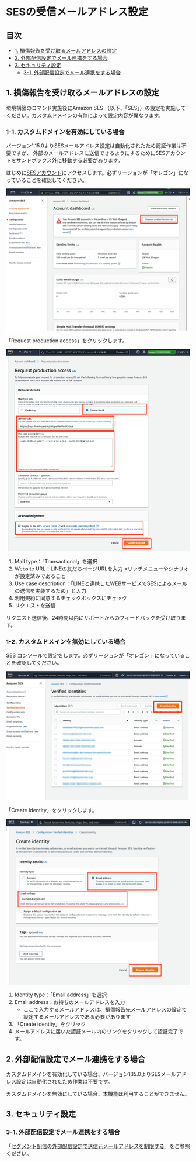 # SESの受信メールアドレス設定

## 目次
- [1. 損傷報告を受け取るメールアドレスの設定](#1-損傷報告を受け取るメールアドレスの設定)
- [2. 外部配信設定でメール連携をする場合](#2-外部配信設定でメール連携をする場合)
- [3. セキュリティ設定](#3-セキュリティ設定)
  - [3-1. 外部配信設定でメール連携をする場合](#3-1-外部配信設定でメール連携をする場合)

## 1. 損傷報告を受け取るメールアドレスの設定

環境構築のコマンド実施後にAmazon SES （以下、「SES」）の設定を実施してください。カスタムドメインの有無によって設定内容が異なります。

### 1-1. カスタムドメインを有効にしている場合

バージョン1.15.0よりSESメールアドレス設定は自動化されたため認証作業は不要ですが、
外部のメールアドレスに送信できるようにするためにSESアカウントをサンドボックス外に移動する必要があります。

はじめに[SESアカウント](https://us-west-2.console.aws.amazon.com/sesv2/home?region=us-west-2#/account)にアクセスします。必ずリージョンが「オレゴン」になっていることを確認してください。

![](./images/ses-email-production-access-request-1.png)

「Request production access」をクリックします。

![](./images/ses-email-production-access-request-2.png)

1. Mail type：「Transactional」を選択
2. Website URL：LINEの友だちページURLを入力 ※リッチメニューやシナリオが設定済みであること
3. Use case description：「LINEと連携したWEBサービスでSESによるメールの送信を実装するため」と入力
4. 利用規約に同意するチェックボックスにチェック
5. リクエストを送信

リクエスト送信後、24時間以内にサポートからのフィードバックを受け取ります。

### 1-2. カスタムドメインを無効にしている場合

[SES コンソール](https://us-west-2.console.aws.amazon.com/sesv2/home?region=us-west-2#/verified-identities)で設定をします。必ずリージョンが「オレゴン」になっていることを確認してください。

![](./images/ses-email-identity-1.png)

「Create identity」をクリックします。

![](./images/ses-email-identity-2.png)

1. Identity type：「Email address」を選択
2. Email address：お持ちのメールアドレスを入力
    * ここで入力するメールアドレスは、[損傷報告先メールアドレスの設定](../README.md#4-損傷報告先メールアドレスの設定)で設定するメールアドレスである必要があります
3. 「Create identity」をクリック
4. メールアドレスに届いた認証メール内のリンクをクリックして認証完了です。

## 2. 外部配信設定でメール連携をする場合

カスタムドメインを有効化している場合、バージョン1.15.0よりSESメールアドレス設定は自動化されたため作業は不要です。

カスタムドメインを無効にしている場合、本機能は利用することができません。

## 3. セキュリティ設定

### 3-1. 外部配信設定でメール連携をする場合

「[セグメント配信の外部配信設定で送信元メールアドレスを制限する](./AWS_EMAIL_WHITELIST_SETTINGS.md)」をご参照ください。

